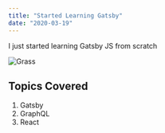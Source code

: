 ```yaml
---
title: "Started Learning Gatsby"
date: "2020-03-19"
---
```


I just started learning Gatsby JS from scratch

![Grass](./tree.jpeg)

## Topics Covered

1. Gatsby
2. GraphQL
3. React
